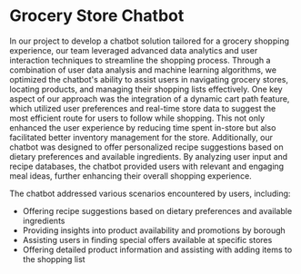 # Grocery Store Chatbot
In our project to develop a chatbot solution tailored for a grocery shopping experience, our team leveraged advanced data analytics and user interaction techniques to streamline the shopping process. Through a combination of user data analysis and machine learning algorithms, we optimized the chatbot's ability to assist users in navigating grocery stores, locating products, and managing their shopping lists effectively.
One key aspect of our approach was the integration of a dynamic cart path feature, which utilized user preferences and real-time store data to suggest the most efficient route for users to follow while shopping. This not only enhanced the user experience by reducing time spent in-store but also facilitated better inventory management for the store.
Additionally, our chatbot was designed to offer personalized recipe suggestions based on dietary preferences and available ingredients. By analyzing user input and recipe databases, the chatbot provided users with relevant and engaging meal ideas, further enhancing their overall shopping experience.

The chatbot addressed various scenarios encountered by users, including:
+ Offering recipe suggestions based on dietary preferences and available ingredients
+ Providing insights into product availability and promotions by borough
+ Assisting users in finding special offers available at specific stores
+ Offering detailed product information and assisting with adding items to the shopping list
